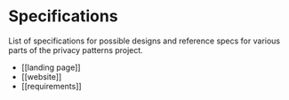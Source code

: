 # Specifications

List of specifications for possible designs and reference specs for various parts of the privacy patterns project. 


 * [[landing page]] 
 * [[website]]
 * [[requirements]]